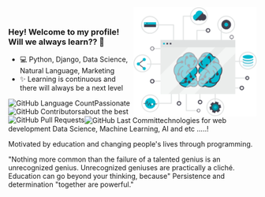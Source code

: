 

<img align="right" src="https://github.com/ricardolopespires/ricardolopespires/blob/master/banner-github.png" width="250"/>


<br/>

### Hey! Welcome to my profile! Will we always learn?? 👋

- 💻 Python, Django, Data Science, Natural Language, Marketing
- ✨ Learning is continuous and there will always be a next level
<img align="left" alt="" src="https://img.shields.io/github/repo-size/ricardolopespires/Data-Mining-on-Social-Media-Marketing" />
<img align="left"  alt="GitHub Language Count" src="https://img.shields.io/github/languages/count/ricardolopespires/Data-Mining-on-Social-Media-Marketing" />
<img align="left"  alt="GitHub Contributors" src="https://img.shields.io/github/contributors/ricardolopespires/Data-Mining-on-Social-Media-Marketing" />
<img align="left"  alt="GitHub Pull Requests" src="https://img.shields.io/github/issues-pr/ricardolopespires/Data-Mining-on-Social-Media-Marketing" />
<img  align="left" alt="GitHub Last Commit" src="https://img.shields.io/github/last-commit/ricardolopespires/Data-Mining-on-Social-Media-Marketing" />


Passionate about the best technologies for web development Data Science, Machine Learning, AI and etc .....!

Motivated by education and changing people's lives through programming.

"Nothing more common than the failure of a talented genius is an unrecognized genius. Unrecognized geniuses are practically a cliché. Education can go beyond your thinking, because" Persistence and determination "together are powerful."

<!--
**ricardolopespires/ricardolopespires** is a ✨ _special_ ✨ repository because its `README.md` (this file) appears on your GitHub profile.

Here are some ideas to get you started:

- 🔭 I’m currently working on ...
- 🌱 I’m currently learning ...
- 👯 I’m looking to collaborate on ...
- 🤔 I’m looking for help with ...
- 💬 Ask me about ...
- 📫 How to reach me: ...
- 😄 Pronouns: ...
- ⚡ Fun fact: ...
-->

